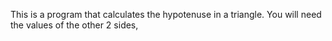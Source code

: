 This is a program that calculates the hypotenuse in a triangle.
You will need the values of the other 2 sides,
